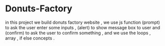 # Donuts-Factory
in this project we build donuts factory website , we use js function (prompt) to ask the user enter some inputs , (alert) to show message box to user and (confirm) to ask the user to confirm something , and we use the loops , array , if else concepts . 
 